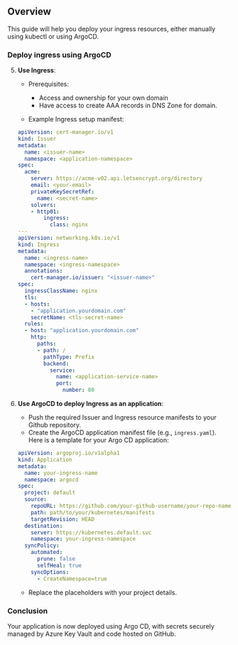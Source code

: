## Overview

This guide will help you deploy your ingress resources, either manually using kubectl or using ArgoCD.

### Deploy ingress using ArgoCD

5. **Use Ingress**:
    - Prerequisites:
        - Access and ownership for your own domain
        - Have access to create AAA records in DNS Zone for domain.

    - Example Ingress setup manifest:
    ```yaml
    apiVersion: cert-manager.io/v1
    kind: Issuer
    metadata:
      name: <issuer-name>
      namespace: <application-namespace>
    spec:
      acme:
        server: https://acme-v02.api.letsencrypt.org/directory
        email: <your-email>
        privateKeySecretRef:
          name: <secret-name>
        solvers:
        - http01:
            ingress:
              class: nginx
    ---
    apiVersion: networking.k8s.io/v1
    kind: Ingress
    metadata:
      name: <ingress-name>
      namespace: <ingress-namespace>
      annotations:
        cert-manager.io/issuer: "<issuer-name>"
    spec:
      ingressClassName: nginx
      tls:
      - hosts:
        - "application.yourdomain.com"
        secretName: <tls-secret-name>
      rules:
      - host: "application.yourdomain.com"
        http:
          paths:
          - path: /
            pathType: Prefix
            backend:
              service:
                name: <application-service-name>
                port:
                  number: 80
    ```

6. **Use ArgoCD to deploy Ingress as an application**:
    - Push the required Issuer and Ingress resource manifests to your Github repository.
    - Create the ArgoCD application manifest file (e.g., `ingress.yaml`). Here is a template for your Argo CD application:

    ```yaml
    apiVersion: argoproj.io/v1alpha1
    kind: Application
    metadata:
      name: your-ingress-name
      namespace: argocd
    spec:
      project: default
      source:
        repoURL: https://github.com/your-github-username/your-repo-name.git
        path: path/to/your/kubernetes/manifests
        targetRevision: HEAD
      destination:
        server: https://kubernetes.default.svc
        namespace: your-ingress-namespace
      syncPolicy:
        automated:
          prune: false
          selfHeal: true
        syncOptions:
          - CreateNamespace=true
    ```

    - Replace the placeholders with your project details.

### Conclusion

Your application is now deployed using Argo CD, with secrets securely managed by Azure Key Vault and code hosted on GitHub.